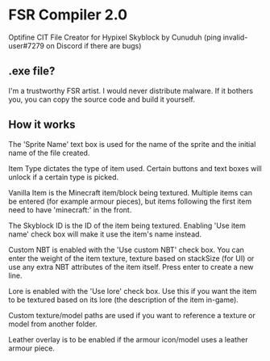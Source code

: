 # FSR Compiler 2.0

Optifine CIT File Creator for Hypixel Skyblock by Cunuduh (ping invalid-user#7279 on Discord if there are bugs)

## .exe file?

I'm a trustworthy FSR artist. I would never distribute malware. If it bothers you, you can copy the source code and build it yourself.

## How it works

The 'Sprite Name' text box is used for the name of the sprite and the initial name of the file created.

Item Type dictates the type of item used. Certain buttons and text boxes will unlock if a certain type is picked.

Vanilla Item is the Minecraft item/block being textured. Multiple items can be entered (for example armour pieces), but items following the first item need to have 'minecraft:' in the front.

The Skyblock ID is the ID of the item being textured. Enabling 'Use item name' check box will make it use the item's name instead.

Custom NBT is enabled with the 'Use custom NBT' check box. You can enter the weight of the item texture, texture based on stackSize (for UI) or use any extra NBT attributes of the item itself. Press enter to create a new line.

Lore is enabled with the 'Use lore' check box. Use this if you want the item to be textured based on its lore (the description of the item in-game).

Custom texture/model paths are used if you want to reference a texture or model from another folder.

Leather overlay is to be enabled if the armour icon/model uses a leather armour piece.
